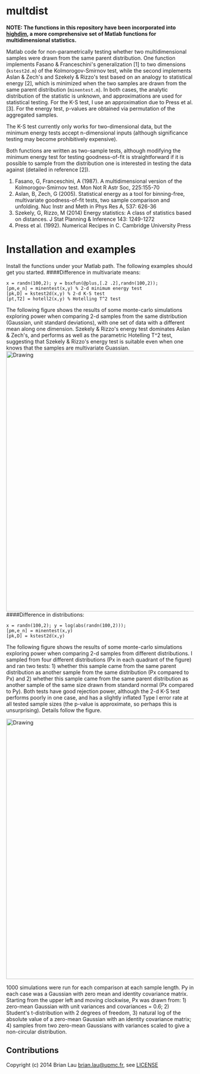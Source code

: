 multdist
========
**NOTE: The functions in this repository have been incorporated into [highdim](https://github.com/brian-lau/highdim), a more comprehensive set of Matlab functions for multidimensional statistics.**

Matlab code for non-parametrically testing whether two multidimensional samples were drawn from the same parent distribution. One function implements Fasano & Franceschini's generalization [1] to two dimensions (`kstest2d.m`) of the Kolmorogov-Smirnov test, while the second implements Aslan & Zech's and Szekely & Rizzo's test based on an analogy to statistical energy [2], which is minimized when the two samples are drawn from the same parent distribution (`minentest.m`). In both cases, the analytic distribution of the statistic is unknown, and approximations are used for statistical testing. For the K-S test, I use an approximation due to Press et al. [3]. For the energy test, p-values are obtained via permutation of the aggregated samples.

The K-S test currently only works for two-dimensional data, but the minimum energy tests accept n-dimensional inputs (although significance testing may become prohibitively expensive).

Both functions are written as two-sample tests, although modifying the minimum energy test for testing goodness-of-fit is straightforward if it is possible to sample from the distribution one is interested in testing the data against (detailed in reference [2]).

1. Fasano, G, Franceschini, A (1987). A multidimensional version of the Kolmorogov-Smirnov test. Mon Not R Astr Soc, 225:155-70
2. Aslan, B, Zech, G (2005). Statistical energy as a tool for binning-free, multivariate goodness-of-fit tests, two sample comparison and unfolding. Nuc Instr and Meth in Phys Res A, 537: 626-36
3. Szekely, G, Rizzo, M (2014) Energy statistics: A class of statistics based on distances. J Stat Planning & Inference 143: 1249-1272
4. Press et al. (1992).  Numerical Recipes in C. Cambridge University Press

Installation and examples
========

Install the functions under your Matlab path. The following examples should get you started.
####Difference in multivariate means:
```
x = randn(100,2); y = bsxfun(@plus,[.2 .2],randn(100,2));
[pm,e_n] = minentest(x,y) % 2-d minimum energy test
[pk,D] = kstest2d(x,y) % 2-d K-S test
[pt,T2] = hotell2(x,y) % Hotelling T^2 test
```
The following figure shows the results of some monte-carlo simulations exploring power when comparing 2-d samples from the same distribution (Gaussian, unit standard deviations), with one set of data with a different mean along one dimension. Szekely & Rizzo's energy test dominates Aslan & Zech's, and performs as well as the parametric Hotelling T^2 test, suggesting that Szekely & Rizzo's energy test is suitable even when one knows that the samples are multivariate Guassian.
<img src="https://raw.githubusercontent.com/brian-lau/multdist/master/Testing/statistical-power-comparison-multidimensional.png" alt="Drawing" style="width: 700px;" />
####Difference in distributions:
```
x = randn(100,2); y = log(abs(randn(100,2)));
[pm,e_n] = minentest(x,y)
[pk,D] = kstest2d(x,y)
```
The following figure shows the results of some monte-carlo simulations exploring power when comparing 2-d samples from different distributions. I sampled from four different distributions (Px in each quadrant of the figure) and ran two tests: 1) whether this sample came from the same parent distribution as another sample from the same distribution (Px compared to Px) and 2) whether this sample came from the same parent distribution as another sample of the same size drawn from standard normal (Px compared to Py). Both tests have good rejection power, although the 2-d K-S test performs poorly in one case, and has a slightly inflated Type I error rate at all tested sample sizes (the p-value is approximate, so perhaps this is unsurprising). Details follow the figure.

<img src="https://raw.githubusercontent.com/brian-lau/multdist/master/Testing/power-energy.png" alt="Drawing" style="width: 700px;" />

1000 simulations were run for each comparison at each sample length. Py in each case was a Gaussian with zero mean and identity covariance matrix. Starting from the upper left and moving clockwise, Px was drawn from: 1) zero-mean Gaussian with unit variances and covariances = 0.6; 2) Student's t-distribution with 2 degrees of freedom, 3) natural log of the absolute value of a zero-mean Gaussian with an identity covariance matrix; 4) samples from two zero-mean Gaussians with variances scaled to give a non-circular distribution.

## Contributions
Copyright (c) 2014 Brian Lau [brian.lau@upmc.fr](mailto:brian.lau@upmc.fr), see [LICENSE](https://github.com/brian-lau/multdist/blob/master/LICENSE)
